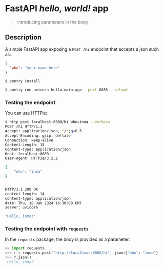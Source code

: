 # FastAPI *hello, world!* app
> introducing parameters in the body

## Description

A simple FastAPI app exposing a `POST /hi` endpoint that accepts a json such as:

```json
{
  "who": "your-name-here"
}
```


```bash
$ poetry install

$ poetry run uvicorn hello.main:app --port 8080 --reload
```

### Testing the endpoint

You can use HTTPie:

```bash
$ http post localhost:8080/hi who=inma --verbose
POST /hi HTTP/1.1
Accept: application/json, */*;q=0.5
Accept-Encoding: gzip, deflate
Connection: keep-alive
Content-Length: 15
Content-Type: application/json
Host: localhost:8080
User-Agent: HTTPie/3.2.2

{
    "who": "inma"
}


HTTP/1.1 200 OK
content-length: 14
content-type: application/json
date: Thu, 18 Jan 2024 16:30:08 GMT
server: uvicorn

"Hello, inma!"
```

### Testing the endpoint with `requests`

In the `requests` package, the body is provided as a parameter:

```python
>> import requests
>>> r = requests.post("http://localhost:8080/hi", json={"who": "inma"})
>>> r.json()
'Hello, inma!'
```
